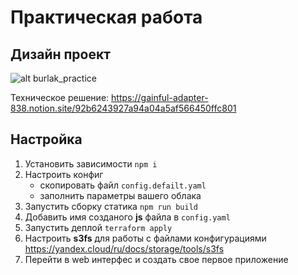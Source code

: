 # Практическая работа

## Дизайн проект

![alt burlak_practice](https://drive.google.com/file/d/1FeghU-8gXN-uMUlCtykyHHItw49r5Ur-/view)

Техническое решение: https://gainful-adapter-838.notion.site/92b6243927a94a04a5af566450ffc801

## Настройка

1) Установить зависимости `npm i`
2) Настроить конфиг 
   - скопировать файл `config.defailt.yaml`
   - заполнить параметры вашего облака
3) Запустить сборку статика `npm run build`
4) Добавить имя созданого **js** файла в `config.yaml`
5) Запустить деплой `terraform apply`
6) Настроить **s3fs** для работы с файлами конфигурациями https://yandex.cloud/ru/docs/storage/tools/s3fs
7) Перейти в web интерфес и создать свое первое приложение
